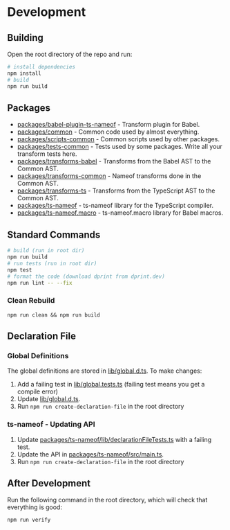 # Development

## Building

Open the root directory of the repo and run:

```bash
# install dependencies
npm install
# build
npm run build
```

## Packages

- [packages/babel-plugin-ts-nameof](packages/babel-plugin-ts-nameof) - Transform plugin for Babel.
- [packages/common](packages/common) - Common code used by almost everything.
- [packages/scripts-common](packages/scripts-common) - Common scripts used by other packages.
- [packages/tests-common](packages/tests-common) - Tests used by some packages. Write all your transform tests here.
- [packages/transforms-babel](packages/transforms-babel) - Transforms from the Babel AST to the Common AST.
- [packages/transforms-common](packages/transforms-common) - Nameof transforms done in the Common AST.
- [packages/transforms-ts](packages/transforms-ts) - Transforms from the TypeScript AST to the Common AST.
- [packages/ts-nameof](packages/ts-nameof) - ts-nameof library for the TypeScript compiler.
- [packages/ts-nameof.macro](packages/ts-nameof) - ts-nameof.macro library for Babel macros.

## Standard Commands

```bash
# build (run in root dir)
npm run build
# run tests (run in root dir)
npm test
# format the code (download dprint from dprint.dev)
npm run lint -- --fix
```

### Clean Rebuild

```
npm run clean && npm run build
```

## Declaration File

### Global Definitions

The global definitions are stored in [lib/global.d.ts](lib/global.d.ts). To make changes:

1. Add a failing test in [lib/global.tests.ts](lib/global.tests.ts) (failing test means you get a compile error)
2. Update [lib/global.d.ts](lib/global.d.ts).
3. Run `npm run create-declaration-file` in the root directory

### ts-nameof - Updating API

1. Update [packages/ts-nameof/lib/declarationFileTests.ts](packages/ts-nameof/lib/declarationFileTests.ts) with a failing test.
2. Update the API in [packages/ts-nameof/src/main.ts](packages/ts-nameof/src/main.ts).
3. Run `npm run create-declaration-file` in the root directory

## After Development

Run the following command in the root directory, which will check that everything is good:

```bash
npm run verify
```
